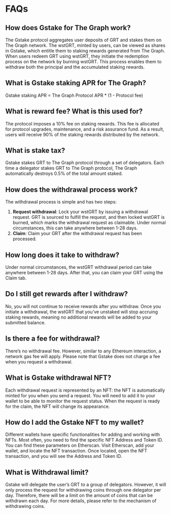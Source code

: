 # FAQs

## **How does Gstake for The Graph work?**

The Gstake protocol aggregates user deposits of GRT and stakes them on The Graph network. The wstGRT, minted by users, can be viewed as shares in Gstake, which entitle them to staking rewards generated from The Graph. When users redeem GRT using wstGRT, they initiate the redemption process on the network by burning wstGRT. This process enables them to withdraw both the principal and the accumulated staking rewards.

## **What is Gstake staking APR for The Graph?**

Gstake staking APR = The Graph Protocol APR \* (1 - Protocol fee)

## **What is reward fee? What is this used for?**

The protocol imposes a 10% fee on staking rewards. This fee is allocated for protocol upgrades, maintenance, and a risk assurance fund. As a result, users will receive 90% of the staking rewards distributed by the network.

## **What is stake tax?**

Gstake stakes GRT to The Graph protocol through a set of delegators. Each time a delegator stakes GRT to The Graph protocol, The Graph automatically destroys 0.5% of the total amount staked.

## **How does the withdrawal process work?**

The withdrawal process is simple and has two steps:

1. **Request withdrawal**: Lock your wstGRT by issuing a withdrawal request. GRT is sourced to fulfill the request, and then locked wstGRT is burned, which marks the withdrawal request as claimable. Under normal circumstances, this can take anywhere between 1-28 days.
2. **Claim**: Claim your GRT after the withdrawal request has been processed.

## **How long does it take to withdraw?**

Under normal circumstances, the wstGRT withdrawal period can take anywhere between 1-28 days. After that, you can claim your GRT using the Claim tab.

## **Do I still get rewards after I withdraw?**

No, you will not continue to receive rewards after you withdraw. Once you initiate a withdrawal, the wstGRT that you’ve unstaked will stop accruing staking rewards, meaning no additional rewards will be added to your submitted balance.

## **Is there a fee for withdrawal?**

There’s no withdrawal fee. However, similar to any Ethereum interaction, a network gas fee will apply. Please note that Gstake does not charge a fee when you request a withdrawal.

## **What is Gstake withdrawal NFT?**

Each withdrawal request is represented by an NFT: the NFT is automatically minted for you when you send a request. You will need to add it to your wallet to be able to monitor the request status. When the request is ready for the claim, the NFT will change its appearance.

## **How do I add the Gstake NFT to my wallet?**

Different wallets have specific functionalities for adding and working with NFTs. Most often, you need to find the specific NFT Address and Token ID. You can find these parameters on Etherscan. Visit Etherscan, add your wallet, and locate the NFT transaction. Once located, open the NFT transaction, and you will see the Address and Token ID.

## **What is Withdrawal limit?**

Gstake will delegate the user’s GRT to a group of delegators. However, it will only process the request for withdrawing coins through one delegator per day. Therefore, there will be a limit on the amount of coins that can be withdrawn each day. For more details, please refer to the mechanism of withdrawing coins.
